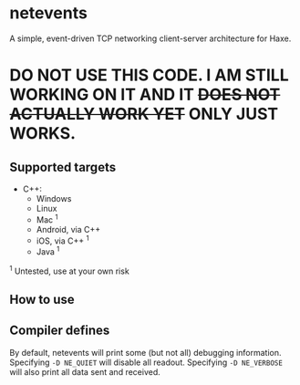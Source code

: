 # netevents

A simple, event-driven TCP networking client-server architecture for Haxe.

# DO NOT USE THIS CODE. I AM STILL WORKING ON IT AND IT ~~DOES NOT ACTUALLY WORK YET~~ ONLY JUST WORKS.

## Supported targets

* C++:
    * Windows
    * Linux
    * Mac <sup>1</sup>
    * Android, via C++
    * iOS, via C++ <sup>1</sup>
    * Java <sup>1</sup>

<sup>1</sup> Untested, use at your own risk

## How to use

## Compiler defines
By default, netevents will print some (but not all) debugging information.
Specifying `-D NE_QUIET` will disable all readout.
Specifying `-D NE_VERBOSE` will also print all data sent and received.
